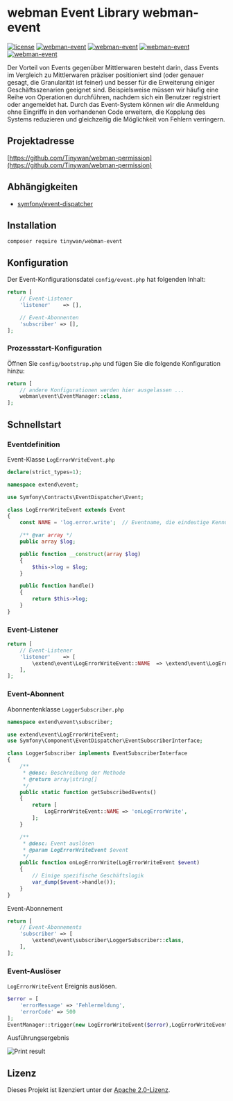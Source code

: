 # webman Event Library webman-event

[![license](https://img.shields.io/github/license/Tinywan/webman-event)]()
[![webman-event](https://img.shields.io/github/v/release/tinywan/webman-event?include_prereleases)]()
[![webman-event](https://img.shields.io/badge/build-passing-brightgreen.svg)]()
[![webman-event](https://img.shields.io/github/last-commit/tinywan/webman-event/main)]()
[![webman-event](https://img.shields.io/github/v/tag/tinywan/webman-event?color=ff69b4)]()

Der Vorteil von Events gegenüber Mittlerwaren besteht darin, dass Events im Vergleich zu Mittlerwaren präziser positioniert sind (oder genauer gesagt, die Granularität ist feiner) und besser für die Erweiterung einiger Geschäftsszenarien geeignet sind. Beispielsweise müssen wir häufig eine Reihe von Operationen durchführen, nachdem sich ein Benutzer registriert oder angemeldet hat. Durch das Event-System können wir die Anmeldung ohne Eingriffe in den vorhandenen Code erweitern, die Kopplung des Systems reduzieren und gleichzeitig die Möglichkeit von Fehlern verringern.

## Projektadresse

[https://github.com/Tinywan/webman-permission](https://github.com/Tinywan/webman-permission)

## Abhängigkeiten

- [symfony/event-dispatcher](https://github.com/symfony/event-dispatcher)

## Installation

```shell script
composer require tinywan/webman-event
```

## Konfiguration

Der Event-Konfigurationsdatei `config/event.php` hat folgenden Inhalt:

```php
return [
    // Event-Listener
    'listener'    => [],

    // Event-Abonnenten
    'subscriber' => [],
];
```

### Prozessstart-Konfiguration

Öffnen Sie `config/bootstrap.php` und fügen Sie die folgende Konfiguration hinzu:

```php
return [
    // andere Konfigurationen werden hier ausgelassen ...
    webman\event\EventManager::class,
];
```

## Schnellstart

### Eventdefinition

Event-Klasse `LogErrorWriteEvent.php`

```php
declare(strict_types=1);

namespace extend\event;

use Symfony\Contracts\EventDispatcher\Event;

class LogErrorWriteEvent extends Event
{
    const NAME = 'log.error.write';  // Eventname, die eindeutige Kennung des Events

    /** @var array */
    public array $log;

    public function __construct(array $log)
    {
        $this->log = $log;
    }

    public function handle()
    {
        return $this->log;
    }
}
```

### Event-Listener

```php
return [
    // Event-Listener
    'listener'    => [
        \extend\event\LogErrorWriteEvent::NAME  => \extend\event\LogErrorWriteEvent::class,
    ],
];
```

### Event-Abonnent

Abonnentenklasse `LoggerSubscriber.php`

```php
namespace extend\event\subscriber;

use extend\event\LogErrorWriteEvent;
use Symfony\Component\EventDispatcher\EventSubscriberInterface;

class LoggerSubscriber implements EventSubscriberInterface
{
    /**
     * @desc: Beschreibung der Methode
     * @return array|string[]
     */
    public static function getSubscribedEvents()
    {
        return [
            LogErrorWriteEvent::NAME => 'onLogErrorWrite',
        ];
    }

    /**
     * @desc: Event auslösen
     * @param LogErrorWriteEvent $event
     */
    public function onLogErrorWrite(LogErrorWriteEvent $event)
    {
        // Einige spezifische Geschäftslogik
        var_dump($event->handle());
    }
}
```

Event-Abonnement
```php
return [
    // Event-Abonnements
    'subscriber' => [
        \extend\event\subscriber\LoggerSubscriber::class,
    ],
];
```

### Event-Auslöser

`LogErrorWriteEvent` Ereignis auslösen.

```php
$error = [
    'errorMessage' => 'Fehlermeldung',
    'errorCode' => 500
];
EventManager::trigger(new LogErrorWriteEvent($error),LogErrorWriteEvent::NAME);
```

Ausführungsergebnis

![Print result](./trigger.png)

## Lizenz

Dieses Projekt ist lizenziert unter der [Apache 2.0-Lizenz](LICENSE).
